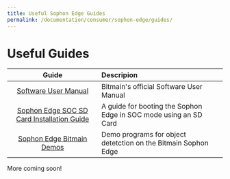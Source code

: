```yaml
---
title: Useful Sophon Edge Guides
permalink: /documentation/consumer/sophon-edge/guides/
---
```


# Useful Guides

| Guide                                                               | Descripion                                                                                                                 |
|:-------------------------------------------------------------------:|:---------------------------------------------------------------------------------------------------------------------------|
| [Software User Manual](/documentation/consumer/sophon-edge/hardware-docs/files/sophon-software-user-manual.pdf)           | Bitmain's official Software User Manual                                          |
| [Sophon Edge SOC SD Card Installation Guide](sd_boot_guide.md)    | A guide for booting the Sophon Edge in SOC mode using an SD Card                                                                                     |
| [Sophon Edge Bitmain Demos](https://github.com/BM1880-BIRD/bm1880-ai-demo-program)    | Demo programs for object detetction on the Bitmain Sophon Edge                                                                                     |


More coming soon!
